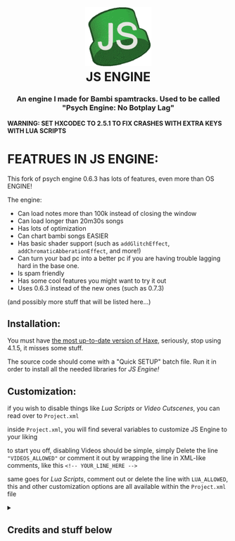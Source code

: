 <h1 align="center">
  <br>
  <a href="https://github.com/JordanSantiagoYT/FNF-PsychEngine-NoBotplayLag"><img src="assets/exclude/images/jslol.png" alt="JSengine" width="150"></a>
  <br>
  <b>JS ENGINE</b>
  <br>
</h1>
<h3 align="center">
  <b>An engine I made for Bambi spamtracks. Used to be called "Psych Engine: No Botplay Lag"</b>
</h3>

**WARNING: SET HXCODEC TO 2.5.1 TO FIX CRASHES WITH EXTRA KEYS WITH LUA SCRIPTS**

# FEATRUES IN JS ENGINE:
This fork of psych engine 0.6.3 has lots of features, even more than OS ENGINE!

The engine:
- Can load notes more than 100k instead of closing the window
- Can load longer than 20m30s songs
- Has lots of optimization
- Can chart bambi songs EASIER
- Has basic shader support (such as `addGlitchEffect`, `addChromaticAbberationEffect`, and more!)
- Can turn your bad pc into a better pc if you are having trouble lagging hard in the base one.
- Is spam friendly
- Has some cool features you might want to try it out
- Uses 0.6.3 instead of the new ones (such as 0.7.3)

(and possibly more stuff that will be listed here...)

## Installation:
You must have [the most up-to-date version of Haxe](https://haxe.org/download/), seriously, stop using 4.1.5, it misses some stuff.

The source code should come with a "Quick SETUP" batch file. Run it in order to install all the needed libraries for *JS Engine!*

## Customization:

if you wish to disable things like *Lua Scripts* or *Video Cutscenes*, you can read over to `Project.xml`

inside `Project.xml`, you will find several variables to customize JS Engine to your liking

to start you off, disabling Videos should be simple, simply Delete the line `"VIDEOS_ALLOWED"` or comment it out by wrapping the line in XML-like comments, like this `<!-- YOUR_LINE_HERE -->`

same goes for *Lua Scripts*, comment out or delete the line with `LUA_ALLOWED`, this and other customization options are all available within the `Project.xml` file
<details>
  <summary><h2>Credits and stuff below</h2></summary>
  
* Shadow Mario - Programmer
* RiverOaken - Artist

### Special Thanks
* bbpanzu - Ex-Programmer
* SqirraRNG - Crash Handler and Base code for Chart Editor's Waveform
* KadeDev - Fixed some cool stuff on Chart Editor and other PRs
* iFlicky - Composer of Psync and Tea Time, also made the Dialogue Sounds
* PolybiusProxy - .MP4 Video Loader Library (hxCodec)
* Keoiki - Note Splash Animations
* Smokey - Sprite Atlas Support
* Nebula the Zorua - LUA JIT Fork and some Lua reworks
_____________________________________

# Features

## Attractive animated dialogue boxes:

![](https://user-images.githubusercontent.com/44785097/127706669-71cd5cdb-5c2a-4ecc-871b-98a276ae8070.gif)


## Mod Support
* Probably one of the main points of this engine, you can code in .lua files outside of the source code, making your own weeks without even messing with the source!
* Comes with a Mod Organizing/Disabling Menu.


## Atleast one change to every week:
### Week 1:
  * New Dad Left sing sprite
  * Unused stage lights are now used
### Week 2:
  * Both BF and Skid & Pump does "Hey!" animations
  * Thunders does a quick light flash and zooms the camera in slightly
  * Added a quick transition/cutscene to Monster
### Week 3:
  * BF does "Hey!" during Philly Nice
  * Blammed has a cool new colors flash during that sick part of the song
### Week 4:
  * Better hair physics for Mom/Boyfriend (Maybe even slightly better than Week 7's :eyes:)
  * Henchmen die during all songs. Yeah :(
### Week 5:
  * Bottom Boppers and GF does "Hey!" animations during Cocoa and Eggnog
  * On Winter Horrorland, GF bops her head slower in some parts of the song.
### Week 6:
  * On Thorns, the HUD is hidden during the cutscene
  * Also there's the Background girls being spooky during the "Hey!" parts of the Instrumental

## Cool new Chart Editor changes and countless bug fixes
![](https://github.com/ShadowMario/FNF-PsychEngine/blob/main/docs/img/chart.png?raw=true)
* You can now chart "Event" notes, which are bookmarks that trigger specific actions that usually were hardcoded on the vanilla version of the game.
* Your song's BPM can now have decimal values
* You can manually adjust a Note's strum time if you're really going for milisecond precision
* You can change a note's type on the Editor, it comes with two example types:
  * Alt Animation: Forces an alt animation to play, useful for songs like Ugh/Stress
  * Hey: Forces a "Hey" animation instead of the base Sing animation, if Boyfriend hits this note, Girlfriend will do a "Hey!" too.

## Multiple editors to assist you in making your own Mod
![Screenshot_3](https://user-images.githubusercontent.com/44785097/144629914-1fe55999-2f18-4cc1-bc70-afe616d74ae5.png)
* Working both for Source code modding and Downloaded builds!

## Story mode menu rework:
![](https://i.imgur.com/UB2EKpV.png)
* Added a different BG to every song (less Tutorial)
* All menu characters are now in individual spritesheets, makes modding it easier.

## Credits menu
![Screenshot_1](https://user-images.githubusercontent.com/44785097/144632635-f263fb22-b879-4d6b-96d6-865e9562b907.png)
* You can add a head icon, name, description and a Redirect link for when the player presses Enter while the item is currently selected.

## Awards/Achievements
* The engine comes with 16 example achievements that you can mess with and learn how it works (Check Achievements.hx and search for "checkForAchievement" on PlayState.hx)

## Options menu:
* You can change Note colors, Delay and Combo Offset, Controls and Preferences there.
 * On Preferences you can toggle Downscroll, Middlescroll, Anti-Aliasing, Framerate, Low Quality, Note Splashes, Flashing Lights, etc.

## Other gameplay features:
* When the enemy hits a note, their strum note also glows.
* Lag doesn't impact the camera movement and player icon scaling anymore.
* Some stuff based on Week 7's changes has been put in (Background colors on Freeplay, Note splashes)
* You can reset your Score on Freeplay/Story Mode by pressing Reset button.
* You can listen to a song or adjust Scroll Speed/Damage taken/etc. on Freeplay by pressing Space.
